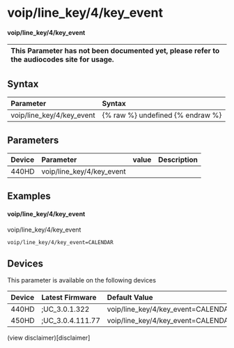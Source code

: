 ﻿---
description: voip/line_key/4/key_event
search:
    keywords: ['voip','line_key','4','key_event']
---

# voip/line_key/4/key_event

#### voip/line_key/4/key_event


| This Parameter has not been documented yet, please refer to the audiocodes site for usage.  |
| :--- |

## Syntax
| Parameter | Syntax |
| :--- | :--- |
|voip/line_key/4/key_event | {% raw %} undefined {% endraw %} |

## Parameters
|Device|Parameter|value|Description|
|:---|:---|:---|:---|
| 440HD | voip/line_key/4/key_event |  |  |

## Examples
#### voip/line_key/4/key_event

voip/line_key/4/key_event

```
voip/line_key/4/key_event=CALENDAR
```

## Devices
This parameter is available on the following devices

| Device | Latest Firmware | Default Value |
|:---|:---|:---|
| 440HD | ;UC_3.0.1.322 | voip/line_key/4/key_event=CALENDAR 
| 450HD | ;UC_3.0.4.111.77 | voip/line_key/4/key_event=CALENDAR 

(view disclaimer)[disclaimer]
